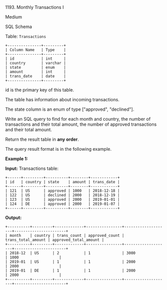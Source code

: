 1193\. Monthly Transactions I

Medium

SQL Schema

Table: `Transactions`

    +---------------+---------+ 
    | Column Name   | Type    | 
    +---------------+---------+ 
    | id            | int     | 
    | country       | varchar | 
    | state         | enum    | 
    | amount        | int     | 
    | trans_date    | date    | 
    +---------------+---------+ 

id is the primary key of this table.

The table has information about incoming transactions.

The state column is an enum of type ["approved", "declined"].

Write an SQL query to find for each month and country, the number of transactions and their total amount, the number of approved transactions and their total amount.

Return the result table in **any order**.

The query result format is in the following example.

**Example 1:**

**Input:** Transactions table:

    +------+---------+----------+--------+------------+ 
    | id   | country | state    | amount | trans_date | 
    +------+---------+----------+--------+------------+ 
    | 121  | US      | approved | 1000   | 2018-12-18 | 
    | 122  | US      | declined | 2000   | 2018-12-19 | 
    | 123  | US      | approved | 2000   | 2019-01-01 | 
    | 124  | DE      | approved | 2000   | 2019-01-07 | 
    +------+---------+----------+--------+------------+

**Output:**

    +----------+---------+-------------+----------------+--------------------+-----------------------+ 
    | month    | country | trans_count | approved_count | trans_total_amount | approved_total_amount | 
    +----------+---------+-------------+----------------+--------------------+-----------------------+ 
    | 2018-12  | US      | 2           | 1              | 3000               | 1000                  | 
    | 2019-01  | US      | 1           | 1              | 2000               | 2000                  | 
    | 2019-01  | DE      | 1           | 1              | 2000               | 2000                  | 
    +----------+---------+-------------+----------------+--------------------+-----------------------+ 